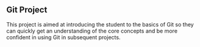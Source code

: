 
## Git Project

This project is aimed at introducing the student to the basics of Git so they can quickly get an understanding of the core concepts and be more confident in using Git in subsequent projects.
